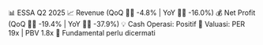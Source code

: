 📊 ESSA Q2 2025
📈 Revenue (QoQ 🔻🔴 -4.8% | YoY 🔻🔴 -16.0%)
💰 Net Profit (QoQ 🔻🔴 -19.4% | YoY 🔻🔴 -37.9%)
💡 Cash Operasi: Positif
🧮 Valuasi: PER 19x | PBV 1.8x
🧱 Fundamental perlu dicermati
